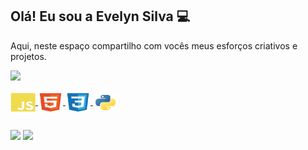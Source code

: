 ## Olá! Eu sou a Evelyn Silva 💻
Aqui, neste espaço compartilho com vocês meus esforços criativos e projetos.

<div>
  <a href="https://github.com/evelynback">
  <img height="100em" src="https://github-readme-stats.vercel.app/api/top-langs/?username=evelynback&layout=compact&langs_count=16&theme=dracula"/>
</div>

<div style="display: inline_block"><br>
  <img align="center" alt="evy-Js" height="30" width="40" src="https://raw.githubusercontent.com/devicons/devicon/master/icons/javascript/javascript-plain.svg">
  <img align="center" alt="evy-HTML" height="30" width="40" src="https://raw.githubusercontent.com/devicons/devicon/master/icons/html5/html5-original.svg">
  <img align="center" alt="evy-CSS" height="30" width="40" src="https://raw.githubusercontent.com/devicons/devicon/master/icons/css3/css3-original.svg">
  <img align="center" alt="evy-Python" height="30" width="40" src="https://raw.githubusercontent.com/devicons/devicon/master/icons/python/python-original.svg">

</div>

##

 
<div> 
  <a href = "mailto:evelynback@gmail.com"><img src="https://img.shields.io/badge/Gmail-D14836?style=for-the-badge&logo=gmail&logoColor=white"></a>
  <a href="https://www.linkedin.com/in/evelynsilvaback" target="_blank"><img src="https://img.shields.io/badge/-LinkedIn-%230077B5?style=for-the-badge&logo=linkedin&logoColor=white" target="_blank"></a> 
 




